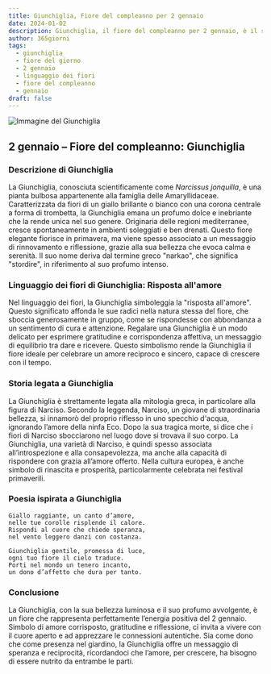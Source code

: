 ```yaml
---
title: Giunchiglia, Fiore del compleanno per 2 gennaio
date: 2024-01-02
description: Giunchiglia, il fiore del compleanno per 2 gennaio, è il simbolo di Risposta all'amore. Scopri il suo significato unico, le storie affascinanti e la poesia che celebra la sua bellezza.
author: 365giorni
tags:
  - giunchiglia
  - fiore del giorno
  - 2 gennaio
  - linguaggio dei fiori
  - fiore del compleanno
  - gennaio
draft: false
---
```


![Immagine del Giunchiglia](https://cdn.pixabay.com/photo/2022/04/02/12/29/wild-daffodils-7106921_1280.jpg)

## 2 gennaio – Fiore del compleanno: Giunchiglia

### Descrizione di Giunchiglia

La Giunchiglia, conosciuta scientificamente come _Narcissus jonquilla_, è una pianta bulbosa appartenente alla famiglia delle Amaryllidaceae. Caratterizzata da fiori di un giallo brillante o bianco con una corona centrale a forma di trombetta, la Giunchiglia emana un profumo dolce e inebriante che la rende unica nel suo genere. Originaria delle regioni mediterranee, cresce spontaneamente in ambienti soleggiati e ben drenati. Questo fiore elegante fiorisce in primavera, ma viene spesso associato a un messaggio di rinnovamento e riflessione, grazie alla sua bellezza che evoca calma e serenità. Il suo nome deriva dal termine greco "narkao", che significa "stordire", in riferimento al suo profumo intenso.

### Linguaggio dei fiori di Giunchiglia: Risposta all'amore

Nel linguaggio dei fiori, la Giunchiglia simboleggia la "risposta all'amore". Questo significato affonda le sue radici nella natura stessa del fiore, che sboccia generosamente in gruppo, come se rispondesse con abbondanza a un sentimento di cura e attenzione. Regalare una Giunchiglia è un modo delicato per esprimere gratitudine e corrispondenza affettiva, un messaggio di equilibrio tra dare e ricevere. Questo simbolismo rende la Giunchiglia il fiore ideale per celebrare un amore reciproco e sincero, capace di crescere con il tempo.

### Storia legata a Giunchiglia

La Giunchiglia è strettamente legata alla mitologia greca, in particolare alla figura di Narciso. Secondo la leggenda, Narciso, un giovane di straordinaria bellezza, si innamorò del proprio riflesso in uno specchio d'acqua, ignorando l’amore della ninfa Eco. Dopo la sua tragica morte, si dice che i fiori di Narciso sbocciarono nel luogo dove si trovava il suo corpo. La Giunchiglia, una varietà di Narciso, è quindi spesso associata all’introspezione e alla consapevolezza, ma anche alla capacità di rispondere con grazia all’amore offerto. Nella cultura europea, è anche simbolo di rinascita e prosperità, particolarmente celebrata nei festival primaverili.

### Poesia ispirata a Giunchiglia

```
Giallo raggiante, un canto d’amore,  
nelle tue corolle risplende il calore.  
Rispondi al cuore che chiede speranza,  
nel vento leggero danzi con costanza.  

Giunchiglia gentile, promessa di luce,  
ogni tuo fiore il cielo traduce.  
Porti nel mondo un tenero incanto,  
un dono d’affetto che dura per tanto.  
```

### Conclusione

La Giunchiglia, con la sua bellezza luminosa e il suo profumo avvolgente, è un fiore che rappresenta perfettamente l’energia positiva del 2 gennaio. Simbolo di amore corrisposto, gratitudine e riflessione, ci invita a vivere con il cuore aperto e ad apprezzare le connessioni autentiche. Sia come dono che come presenza nel giardino, la Giunchiglia offre un messaggio di speranza e reciprocità, ricordandoci che l’amore, per crescere, ha bisogno di essere nutrito da entrambe le parti.